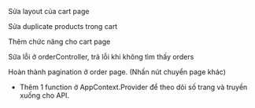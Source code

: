 Sửa layout của cart page

<!-- - Hiện tại nó không đẩy Footer xuống khi có nhiều product được thêm vào cart (> 4 products)  -->

Sửa duplicate products trong cart

<!-- - Cách giải quyết :
+ Nếu như thêm product không thông qua page hiển thị thông tin chi tiết của product đó: cộng quantity nó lên 1 đơn vị.
+ Trường hợp còn lại cộng thêm quantity hiện có trong cart với quantity mới -->

Thêm chức năng cho cart page

<!-- - Chức năng xóa product -->

Sữa lỗi ở orderController, trả lỗi khi không tìm thấy orders

<!-- - Đã giải quyết  -->

Hoàn thành pagination ở order page. (Nhấn nút chuyển page khác)

- Thêm 1 function ở AppContext.Provider để theo dõi số trang và truyền xuống cho API.

